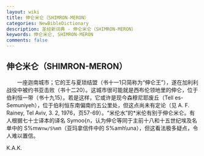 ```yaml
---
layout: wiki
title: 伸仑米仑（SHIMRON-MERON）
categories: NewBibleDictionary
description: 圣经新词典 - 伸仑米仑（SHIMRON-MERON）
keywords: 伸仑米仑, SHIMRON-MERON
comments: false
---
```


## 伸仑米仑（SHIMRON-MERON）

　　一座迦南城市；它的王与夏琐结盟（书十一1只简称为“伸仑王”），遂在加利利战役中被约书亚击败（书十二20）。这城市很可能就是西布伦领地里的伸仑，位于伯利恒一带（书十九15）。若是这样，它或许是现今森穆尼耶废丘（Tell es-Semuniyeh），位于伯利恒东南偏南约五公里处，但这点尚未有定论（见 A. F. Rainey, Tel Aviv, 3. 2, 1976，页57-69）。“米伦水”的*米伦有别于伸仑米仑。有人根据七十士译本的译名 Symoo{n，认为伸仑等同于主前十八和十五世纪埃及名单中的 S%mw`nw/S%m`n（亚玛拿信件中的 S%amh\una），但这看法极多疑点，令人难以置信。

K.A.K.









